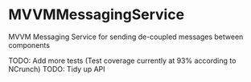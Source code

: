 # MVVMMessagingService
MVVM Messaging Service for sending de-coupled messages between components

TODO: Add more tests (Test coverage currently at 93% according to NCrunch)
TODO: Tidy up API
